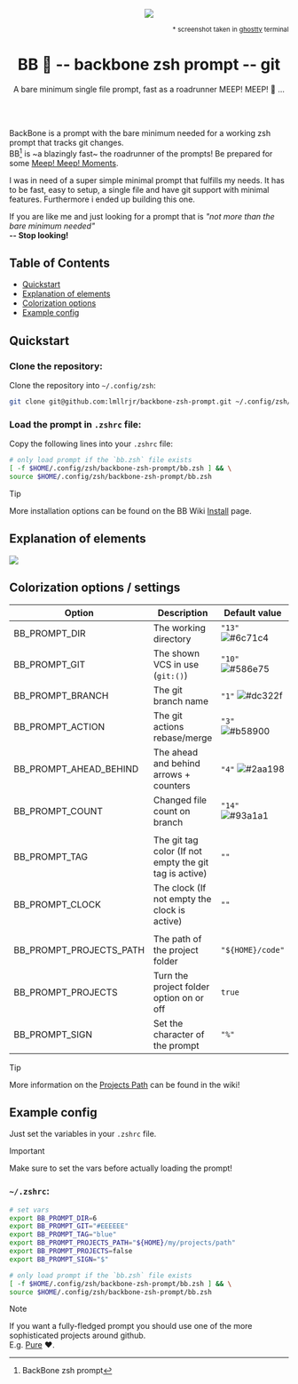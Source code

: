 <p align="center"><img src="https://github.com/user-attachments/assets/012743bf-a074-4e0c-a8cb-5391af6499a5"></p>
<p align="right"><sub>* screenshot taken in <a href="https://github.com/ghostty-org/ghostty">ghostty</a> terminal</sub></p> 
<h1 align="center">BB 🦴 -- backbone zsh prompt -- git</h1>
<p align="center">A bare minimum single file prompt, fast as a roadrunner MEEP! MEEP! 💨 ...</p>

<br><br>


BackBone is a prompt with the bare minimum needed for a working zsh prompt that tracks git changes.  
BB[^1] is ~a blazingly fast~ the roadrunner of the prompts! Be prepared for some [Meep! Meep! Moments](https://youtu.be/Hd2JgADY9d8).

I was in need of a super simple minimal prompt that fulfills my needs. It has to be fast, easy to setup, a single file and have git support with minimal features. Furthermore i ended up building this one.

If you are like me and just looking for a prompt that is _"not more than the bare minimum needed"_  
**-- Stop looking!**

## Table of Contents
* [Quickstart](#quickstart)
* [Explanation of elements](#explanation-of-elements)
* [Colorization options](#colorization-options--settings)
* [Example config](#example-config)

## Quickstart
### Clone the repository:
Clone the repository into `~/.config/zsh`:
```zsh
git clone git@github.com:lmllrjr/backbone-zsh-prompt.git ~/.config/zsh/backbone-zsh-prompt
```

### Load the prompt in `.zshrc` file:
Copy the following lines into your `.zshrc` file:
```zsh
# only load prompt if the `bb.zsh` file exists
[ -f $HOME/.config/zsh/backbone-zsh-prompt/bb.zsh ] && \
source $HOME/.config/zsh/backbone-zsh-prompt/bb.zsh
```

> [!TIP]
> More installation options can be found on the BB Wiki [Install](https://github.com/lmllrjr/backbone-zsh-prompt/wiki/Install) page.

## Explanation of elements
![](https://i.imgur.com/AOMkFAN.png)

## Colorization options / settings
| Option                  | Description                              | Default value    | Type    |
|-------------------------|------------------------------------------|------------------|---------|
| BB_PROMPT_DIR           | The working directory                    | `"13"` ![#6c71c4](https://via.placeholder.com/15/6c71c4/6c71c4.png) | string  |
| BB_PROMPT_GIT           | The shown VCS in use (`git:()`)          | `"10"` ![#586e75](https://via.placeholder.com/15/586e75/586e75.png) | string  |
| BB_PROMPT_BRANCH        | The git branch name                      | `"1"`  ![#dc322f](https://via.placeholder.com/15/dc322f/dc322f.png) | string  |
| BB_PROMPT_ACTION        | The git actions rebase/merge             | `"3"`  ![#b58900](https://via.placeholder.com/15/b58900/b58900.png) | string  |
| BB_PROMPT_AHEAD_BEHIND  | The ahead and behind arrows + counters   | `"4"`  ![#2aa198](https://via.placeholder.com/15/2aa198/2aa198.png) | string  |
| BB_PROMPT_COUNT         | Changed file count on branch             | `"14"` ![#93a1a1](https://via.placeholder.com/15/93a1a1/93a1a1.png) | string  |
|                         |                                          |                  |         |
| BB_PROMPT_TAG           | The git tag color (If not empty the git tag is active) | `""`  | string  |
| BB_PROMPT_CLOCK         | The clock (If not empty the clock is active)           | `""`  | string  |
|                         |                                          |                  |         |
| BB_PROMPT_PROJECTS_PATH | The path of the project folder           | `"${HOME}/code"` | string  |
| BB_PROMPT_PROJECTS      | Turn the project folder option on or off | `true`           | bool    |
| BB_PROMPT_SIGN          | Set the character of the prompt          | `"%"`            | string  |

> [!TIP]
> More information on the [Projects Path](https://github.com/lmllrjr/backbone-zsh-prompt/wiki/Projects-Path) can be found in the wiki!

## Example config
Just set the variables in your `.zshrc` file.

> [!IMPORTANT]    
> Make sure to set the vars before actually loading the prompt!

### `~/.zshrc`:
```zsh
# set vars
export BB_PROMPT_DIR=6
export BB_PROMPT_GIT="#EEEEEE"
export BB_PROMPT_TAG="blue"
export BB_PROMPT_PROJECTS_PATH="${HOME}/my/projects/path"
export BB_PROMPT_PROJECTS=false
export BB_PROMPT_SIGN="$"

# only load prompt if the `bb.zsh` file exists
[ -f $HOME/.config/zsh/backbone-zsh-prompt/bb.zsh ] && \
source $HOME/.config/zsh/backbone-zsh-prompt/bb.zsh
```

> [!NOTE]  
> If you want a fully-fledged prompt you should use one of the more sophisticated projects around github.  
> E.g. [Pure](https://github.com/sindresorhus/pure) ❤️.


[^1]: BackBone zsh prompt
